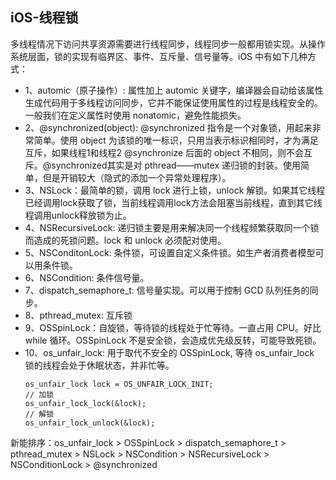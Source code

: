 ## iOS-线程锁

多线程情况下访问共享资源需要进行线程同步，线程同步一般都用锁实现。从操作系统层面，锁的实现有临界区、事件、互斥量、信号量等。iOS 中有如下几种方式：

* 1、automic（原子操作）: 属性加上 automic 关键字，编译器会自动给该属性生成代码用于多线程访问同步，它并不能保证使用属性的过程是线程安全的。一般我们在定义属性时使用 nonatomic，避免性能损失。
* 2、@synchronized(object): @synchronized 指令是一个对象锁，用起来非常简单。使用 object 为该锁的唯一标识，只用当表示标识相同时，才为满足互斥，如果线程1和线程2 @synchronize 后面的 object 不相同，则不会互斥。@synchronized其实是对 pthread——mutex 递归锁的封装。使用简单，但是开销较大（隐式的添加一个异常处理程序）。
* 3、NSLock：最简单的锁，调用 lock 进行上锁，unlock 解锁。如果其它线程已经调用lock获取了锁，当前线程调用lock方法会阻塞当前线程，直到其它线程调用unlock释放锁为止。
* 4、NSRecursiveLock: 递归锁主要是用来解决同一个线程频繁获取同一个锁而造成的死锁问题。lock 和 unlock 必须配对使用。
* 5、NSConditonLock: 条件锁，可设置自定义条件锁。如生产者消费者模型可以用条件锁。
* 6、NSCondition: 条件信号量。
* 7、dispatch_semaphore_t: 信号量实现。可以用于控制 GCD 队列任务的同步。
* 8、pthread_mutex: 互斥锁
* 9、OSSpinLock：自旋锁，等待锁的线程处于忙等待。一直占用 CPU。好比 while 循环。OSSpinLock 不是安全锁，会造成优先级反转，可能导致死锁。
* 10、os_unfair_lock: 用于取代不安全的 OSSpinLock, 等待 os_unfair_lock 锁的线程会处于休眠状态，并非忙等。
    ```
    os_unfair_lock lock = OS_UNFAIR_LOCK_INIT;
    // 加锁
    os_unfair_lock_lock(&lock);
    // 解锁
    os_unfair_lock_unlock(&lock);
    ```

新能排序：os_unfair_lock > OSSpinLock > dispatch_semaphore_t > pthread_mutex > NSLock > NSCondition > NSRecursiveLock > NSConditionLock > @synchronized